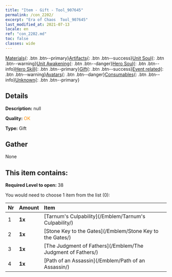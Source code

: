 ```yaml
---
title: "Item - Gift - Tool_907645"
permalink: /con_2202/
excerpt: "Era of Chaos  Tool_907645"
last_modified_at: 2021-07-13
locale: en
ref: "con_2202.md"
toc: false
classes: wide
---
```

 [Materials](/Items/){: .btn .btn--primary}[Artifacts](/Items/Artifacts/){: .btn .btn--success}[Unit Soul](/Items/UnitSoul/){: .btn .btn--warning}[Unit Awakening](/Items/UnitAwakening/){: .btn .btn--danger}[Hero Soul](/Items/HeroSoul/){: .btn .btn--info}[Hero Skill](/Items/HeroSkill/){: .btn .btn--primary}[Gift](/Items/Gift/){: .btn .btn--success}[Event related](/Items/Events/){: .btn .btn--warning}[Avatars](/Items/Avatars/){: .btn .btn--danger}[Consumables](/Items/Consumables/){: .btn .btn--info}[Unknown](/Items/Unknown/){: .btn .btn--primary}

## Details
 **Description:** null

 **Quality:** <span style="color: #FF8C00">OK</span>

 **Type:** Gift

## Gather

  None

## This item contains:

 **Required Level to open:** 38

 You would need to choose 1 item from the list (0):

  | Nr | Amount |     Item    |
  |:---|:-------|:------------|
  | 1 |  **1x** | [Tarnum's Culpability](/Emblem/Tarnum's Culpability/) |  | 
  | 2 |  **1x** | [Stone Key to the Gates](/Emblem/Stone Key to the Gates/) |  | 
  | 3 |  **1x** | [The Judgment of Fathers](/Emblem/The Judgment of Fathers/) |  | 
  | 4 |  **1x** | [Path of an Assassin](/Emblem/Path of an Assassin/) |  | 
